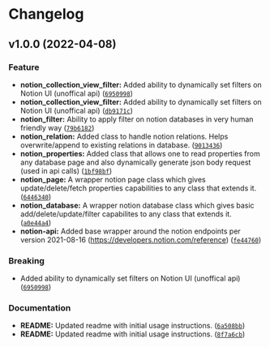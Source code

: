 # Changelog

<!--next-version-placeholder-->

## v1.0.0 (2022-04-08)
### Feature
* **notion_collection_view_filter:** Added ability to dynamically set filters on Notion UI (unoffical api) ([`6950998`](https://github.com/sunnydsouza/notion-api-py/commit/69509988d4e3f6242e0d7cfcce2787ae5b0266bd))
* **notion_collection_view_filter:** Added ability to dynamically set filters on Notion UI (unoffical api) ([`db9171c`](https://github.com/sunnydsouza/notion-api-py/commit/db9171c502028c808ec26d126dfe49856b60f55e))
* **notion_filter:** Ability to apply filter on notion databases in very human friendly way ([`79b6182`](https://github.com/sunnydsouza/notion-api-py/commit/79b6182767afd7528358991a316034dd866c3384))
* **notion_relation:** Added class to handle notion relations. Helps overwrite/append to existing relations in database. ([`9013436`](https://github.com/sunnydsouza/notion-api-py/commit/90134362c4c2e301c741b67eb53b20eebc3101e3))
* **notion_properties:** Added class that allows one to read properties from any database page and also dynamically generate json body request (used in api calls) ([`1bf98bf`](https://github.com/sunnydsouza/notion-api-py/commit/1bf98bfcd1ac3d2b3e19f705301c466bb0106e4f))
* **notion_page:** A wrapper notion page class which gives update/delete/fetch properties capabilities to any class that extends it. ([`6446340`](https://github.com/sunnydsouza/notion-api-py/commit/64463402f861b1b1030aab26573679800b0a5b55))
* **notion_database:** A wrapper notion database class which gives basic add/delete/update/filter capabilites to any class that extends it. ([`a0e44a4`](https://github.com/sunnydsouza/notion-api-py/commit/a0e44a41a7a9fd29317bd1239156569cbc5fc6b1))
* **notion-api:** Added base wrapper around the notion endpoints per version 2021-08-16 (https://developers.notion.com/reference) ([`fe44760`](https://github.com/sunnydsouza/notion-api-py/commit/fe4476029f27dace642014d2f346d7a123a009fd))

### Breaking
* Added ability to dynamically set filters on Notion UI (unoffical api)  ([`6950998`](https://github.com/sunnydsouza/notion-api-py/commit/69509988d4e3f6242e0d7cfcce2787ae5b0266bd))

### Documentation
* **README:** Updated readme with initial usage instructions. ([`6a508bb`](https://github.com/sunnydsouza/notion-api-py/commit/6a508bbb4998e7454f885e16ac9dbac3a2f1eba0))
* **README:** Updated readme with initial usage instructions. ([`8f7a6cb`](https://github.com/sunnydsouza/notion-api-py/commit/8f7a6cbd5b86cfeab2fd0e932f66c4a060cc2db7))
